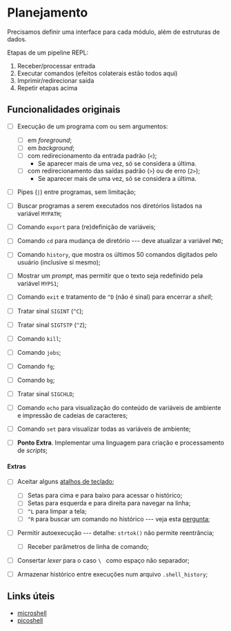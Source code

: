 # Planejamento

Precisamos definir uma interface para cada módulo, além de estruturas de dados.

Etapas de um pipeline REPL:

1. Receber/processar entrada
1. Executar comandos (efeitos colaterais estão todos aqui)
1. Imprimir/redirecionar saída
1. Repetir etapas acima


## Funcionalidades originais

- [ ] Execução de um programa com ou sem argumentos:
	- [ ] em *foreground*;
	- [ ] em *background*;
	- [ ] com redirecionamento da entrada padrão (`<`);
		- Se aparecer mais de uma vez, só se considera a última.
	- [ ] com redirecionamento das saídas padrão (`>`) ou de erro (`2>`);
		- Se aparecer mais de uma vez, só se considera a última.
- [ ] Pipes (`|`) entre programas, sem limitação;
- [ ] Buscar programas a serem executados nos diretórios listados na variável `MYPATH`;
- [ ] Comando `export` para (re)definição de variáveis;
- [ ] Comando `cd` para mudança de diretório --- deve atualizar a variável `PWD`;
- [ ] Comando `history`, que mostra os últimos 50 comandos digitados pelo usuário (inclusive si mesmo);
- [ ] Mostrar um *prompt*, mas permitir que o texto seja redefinido pela variável `MYPS1`;
- [ ] Comando `exit` e tratamento de `^D` (não é sinal) para encerrar a *shell*;
- [ ] Tratar sinal `SIGINT` (`^C`);
- [ ] Tratar sinal `SIGTSTP` (`^Z`);
- [ ] Comando `kill`;
- [ ] Comando `jobs`;
- [ ] Comando `fg`;
- [ ] Comando `bg`;
- [ ] Tratar sinal `SIGCHLD`;
- [ ] Comando `echo` para visualização do conteúdo de variáveis de ambiente e impressão de cadeias de caracteres;
- [ ] Comando `set` para visualizar todas as variáveis de ambiente;

- [ ] **Ponto Extra**. Implementar uma linguagem para criação e processamento de *scripts*;

#### Extras

- [ ] Aceitar alguns [atalhos de teclado](https://ss64.com/bash/syntax-keyboard.html);
	- [ ] Setas para cima e para baixo para acessar o histórico;
	- [ ] Setas para esquerda e para direita para navegar na linha;
	- [ ] `^L` para limpar a tela;
	- [ ] `^R` para buscar um comando no histórico --- veja esta [pergunta](https://stackoverflow.com/questions/1508490/erase-the-current-printed-console-line);
- [ ] Permitir autoexecução --- detalhe: `strtok()` não permite reentrância;
	- [ ] Receber parâmetros de linha de comando;
- [ ] Consertar *lexer* para o caso `\ ` como espaço não separador;
- [ ] Armazenar histórico entre execuções num arquivo `.shell_history`;


## Links úteis

- [microshell](https://github.com/mtds/microshell)
- [picoshell](https://github.com/ryo1kato/picoshell)

